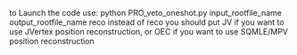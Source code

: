 to Launch the code use:
  python PRO_veto_oneshot.py input_rootfile_name output_rootfile_name reco
  instead of reco you should put JV if you want to use JVertex position reconstruction, or OEC if you want to use SQMLE/MPV position reconstruction
